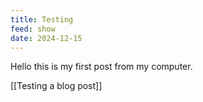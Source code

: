 ```yaml
---
title: Testing
feed: show
date: 2024-12-15
---
```

Hello this is my first post from my computer.

[[Testing a blog post]]
